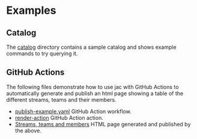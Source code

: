 # Examples

## Catalog

The [catalog](catalog) directory contains a sample catalog and shows example commands to try querying it.

## GitHub Actions

The following files demonstrate how to use jac with GitHub Actions to automatically generate and publish an html page showing a table of the different streams, teams and their members.

- [publish-example.yaml](../.github/workflows/publish-example.yaml) GitHub Action workflow.
- [render-action](render-action) GitHub Action action.
- [Streams, teams and members](https://nestoca.github.io/jac/) HTML page generated and published by the above.
